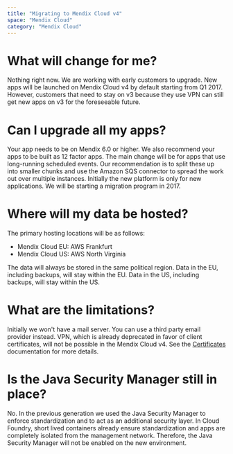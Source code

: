 ```yaml
---
title: "Migrating to Mendix Cloud v4"
space: "Mendix Cloud"
category: "Mendix Cloud"
---
```


What will change for me?
===

Nothing right now. We are working with early customers to upgrade. New apps will be launched on Mendix Cloud v4 by default starting from Q1 2017. However, customers that need to stay on v3 because they use VPN can still get new apps on v3 for the foreseeable future.

Can I upgrade all my apps?
===

Your app needs to be on Mendix 6.0 or higher. We also recommend your apps to be built as 12 factor apps. The main change will be for apps that use long-running scheduled events. Our recommendation is to split these up into smaller chunks and use the Amazon SQS connector to spread the work out over multiple instances. Initially the new platform is only for new applications. We will be starting a migration program in 2017.

Where will my data be hosted?
===

The primary hosting locations will be as follows:
* Mendix Cloud EU: AWS Frankfurt
* Mendix Cloud US: AWS North Virginia

The data will always be stored in the same political region. Data in the EU, including backups, will stay within the EU. Data in the US, including backups, will stay within the US.

What are the limitations?
===

Initially we won't have a mail server. You can use a third party email provider instead. VPN, which is already deprecated in favor of client certificates, will not be possible in the Mendix Cloud v4. See the [Certificates](../refguide6/Certificates) documentation for more details.

Is the Java Security Manager still in place?
===

No. In the previous generation we used the Java Security Manager to enforce standardization and to act as an additional security layer. In Cloud Foundry, short lived containers already ensure standardization and apps are completely isolated from the management network. Therefore, the Java Security Manager will not be enabled on the new environment.
